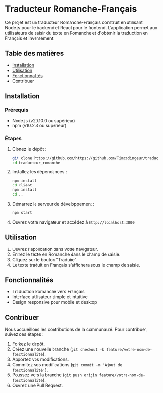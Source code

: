 # Traducteur Romanche-Français

Ce projet est un traducteur Romanche-Français construit en utilisant Node.js pour le backend et React pour le frontend. L'application permet aux utilisateurs de saisir du texte en Romanche et d'obtenir la traduction en Français et inversement.

## Table des matières

- [Installation](#installation)
- [Utilisation](#utilisation)
- [Fonctionnalités](#fonctionnalités)
- [Contribuer](#contribuer)

## Installation

### Prérequis

- Node.js (v20.10.0 ou supérieur)
- npm (v10.2.3 ou supérieur)

### Étapes

1. Clonez le dépôt :

    ```bash
    git clone https://github.com/https://github.com/Timcodingeur/traducteur_romanche
    cd traducteur_romanche
    ```

2. Installez les dépendances :

    ```bash
    npm install
    cd client
    npm install
    cd ..
    ```

3. Démarrez le serveur de développement :

    ```bash
    npm start
    ```

4. Ouvrez votre navigateur et accédez à `http://localhost:3000`

## Utilisation

1. Ouvrez l'application dans votre navigateur.
2. Entrez le texte en Romanche dans le champ de saisie.
3. Cliquez sur le bouton "Traduire".
4. Le texte traduit en Français s'affichera sous le champ de saisie.

## Fonctionnalités

- Traduction Romanche vers Français
- Interface utilisateur simple et intuitive
- Design responsive pour mobile et desktop

## Contribuer

Nous accueillons les contributions de la communauté. Pour contribuer, suivez ces étapes :

1. Forkez le dépôt.
2. Créez une nouvelle branche (`git checkout -b feature/votre-nom-de-fonctionnalité`).
3. Apportez vos modifications.
4. Commitez vos modifications (`git commit -m 'Ajout de fonctionnalité'`).
5. Poussez vers la branche (`git push origin feature/votre-nom-de-fonctionnalité`).
6. Ouvrez une Pull Request.
